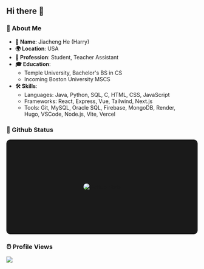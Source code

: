 ## Hi there 👋

### 🎉 About Me  

- **🎩 Name**: Jiacheng He (Harry)
- **🌍 Location**: USA
- **💼 Profession**: Student, Teacher Assistant
- **🎓 Education**:
  - Temple University, Bachelor's BS in CS
  - Incoming Boston University MSCS
- **🛠️ Skills**:
  - Languages: Java, Python, SQL, C, HTML, CSS, JavaScript
  - Frameworks: React, Express, Vue, Tailwind, Next.js
  - Tools: Git, MySQL, Oracle SQL, Firebase, MongoDB, Render,  
    Hugo, VSCode, Node.js, Vite, Vercel  

### 🦉 Github Status  

<!-- GitHub Stats -->
<div style="flex: 1; display: flex; justify-content: center; align-items: center; height: 250px; background: #1a1a1a; border-radius: 10px;">
  <img 
    src="https://github-readme-stats.vercel.app/api?username=HarrryHe&show_icons=true&theme=radical" 
    alt="GitHub Stats"
    style="max-height: 100%; border-radius: 10px;"
  />
</div>  


### ⏰ Profile Views
<img src="https://access-counter.vercel.app/api/counter?name=HarrryHe&length=9" />
